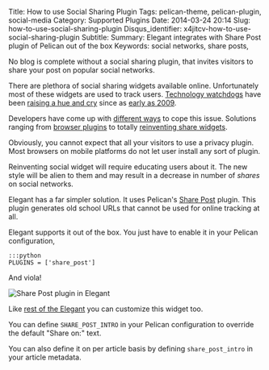 Title: How to use Social Sharing Plugin
Tags: pelican-theme, pelican-plugin, social-media
Category: Supported Plugins
Date: 2014-03-24 20:14
Slug: how-to-use-social-sharing-plugin
Disqus_identifier: x4jitcv-how-to-use-social-sharing-plugin
Subtitle: 
Summary: Elegant integrates with Share Post plugin of Pelican out of the box
Keywords: social networks, share posts,

No blog is complete without a social sharing plugin, that invites visitors to
share your post on popular social networks. 

There are plethora of social sharing widgets available online. Unfortunately
most of these widgets are used to track users. [Technology
watchdogs](http://techliberation.com/2011/05/20/privacy-solutions-how-to-block-facebooks-like-button-and-other-social-widgets/)
have been [raising a hue and
cry](http://online.wsj.com/news/articles/SB10001424052748704281504576329441432995616#printMode)
since as [early as
2009](https://www.eff.org/deeplinks/2009/09/online-trackers-and-social-networks).

Developers have come up with [different ways](http://fixtracking.com/) to cope
this issue. Solutions ranging from [browser plugins](https://disconnect.me/) to
totally [reinventing share
widgets](http://panzi.github.io/SocialSharePrivacy/).

Obviously, you cannot expect that all your visitors to use a privacy plugin.
Most browsers on mobile platforms do not let user install any sort of plugin.

Reinventing social widget will require educating users about it. The new style
will be alien to them and may result in a decrease in number of *shares* on
social networks.

Elegant has a far simpler solution. It uses Pelican's [Share
Post](https://github.com/getpelican/pelican-plugins/tree/master/share_post)
plugin. This plugin generates old school URLs that cannot be used for online
tracking at all.

Elegant supports it out of the box. You just have to enable it in your Pelican
configuration,

    :::python
    PLUGINS = ['share_post']

And viola!

![Share Post plugin in Elegant]({static}/images/elegant-theme-share-post-plugin.png)

Like [rest of the Elegant](how-to-customize-elegant) you can customize this
widget too.

You can define `SHARE_POST_INTRO` in your Pelican configuration to override the
default "Share on:" text.

You can also define it on per article basis by defining `share_post_intro` in
your article metadata.

